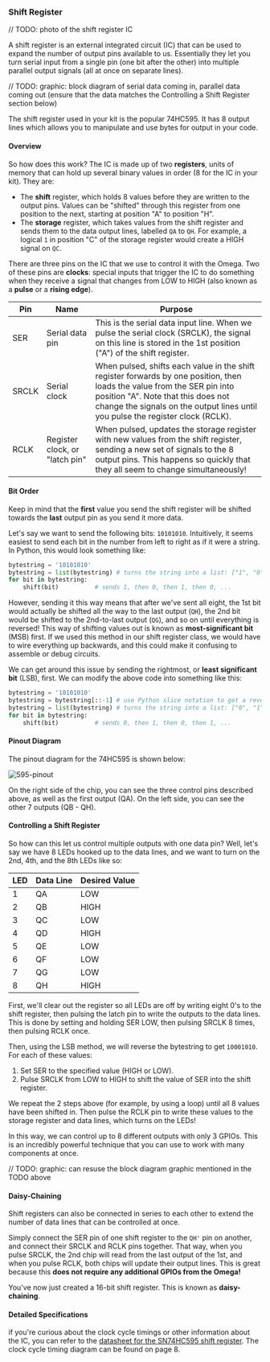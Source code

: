 ### Shift Register

// TODO: photo of the shift register IC

A shift register is an external integrated circuit (IC) that can be used to expand the number of output pins available to us. Essentially they let you turn serial input from a single pin (one bit after the other) into multiple parallel output signals (all at once on separate lines).

// TODO: graphic: block diagram of serial data coming in, parallel data coming out (ensure that the data matches the Controlling a Shift Register section below)

The shift register used in your kit is the popular 74HC595. It has 8 output lines which allows you to manipulate and use bytes for output in your code.

#### Overview

So how does this work? The IC is made up of two **registers**, units of memory that can hold up several binary values in order (8 for the IC in your kit). They are:

* The **shift** register, which holds 8 values before they are written to the output pins. Values can be "shifted" through this register from one position to the next, starting at position "A" to position "H".
* The **storage** register, which takes values from the shift register and sends them to the data output lines, labelled `QA` to `QH`. For example, a logical `1` in position "C" of the storage register would create a HIGH signal on `QC`.

There are three pins on the IC that we use to control it with the Omega. Two of these pins are **clocks**: special inputs that trigger the IC to do something when they receive a signal that changes from LOW to HIGH (also known as a **pulse** or a **rising edge**).

| Pin | Name | Purpose |
|-|-|-|
| SER |  Serial data pin | This is the serial data input line. When we pulse the serial clock (SRCLK), the signal on this line is stored in the 1st position ("A") of the shift register.
| SRCLK | Serial clock | When pulsed, shifts each value in the shift register forwards by one position, then loads the value from the SER pin into position "A". Note that this does not change the signals on the output lines until you pulse the register clock (RCLK). |
| RCLK | Register clock, or "latch pin" | When pulsed, updates the storage register with new values from the shift register, sending a new set of signals to the 8 output pins. This happens so quickly that they all seem to change simultaneously! |

#### Bit Order

Keep in mind that the **first** value you send the shift register will be shifted towards the **last** output pin as you send it more data.

Let's say we want to send the following bits: `10101010`. Intuitively, it seems easiest to send each bit in the number from left to right as if it were a string. In Python, this would look something like:

```python
bytestring = '10101010'
bytestring = list(bytestring) # turns the string into a list: ["1", "0", "1", "0", ...]
for bit in bytestring:
    shift(bit)          # sends 1, then 0, then 1, then 0, ...
```

However, sending it this way means that after we've sent all eight, the 1st bit would actually be shifted all the way to the last output (`QH`), the 2nd bit would be shifted to the 2nd-to-last output (`QG`), and so on until everything is reversed! This way of shifting values out is known as **most-significant bit** (MSB) first. If we used this method in our shift register class, we would have to wire everything up backwards, and this could make it confusing to assemble or debug circuits.

We can get around this issue by sending the rightmost, or **least significant bit** (LSB), first. We can modify the above code into something like this:

```python
bytestring = '10101010'
bytestring = bytestring[::-1] # use Python slice notation to get a reversed copy of the string
bytestring = list(bytestring) # turns the string into a list: ["0", "1", "0", "1", ...]
for bit in bytestring:
    shift(bit)          # sends 0, then 1, then 0, then 1, ...
```

#### Pinout Diagram

The pinout diagram for the 74HC595 is shown below:

![595-pinout](https://raw.githubusercontent.com/OnionIoT/Onion-Docs/master/Omega2/Kit-Guides/img/595-shift-register-pinout.png)

On the right side of the chip, you can see the three control pins described above, as well as the first output (QA). On the left side, you can see the other 7 outputs (QB - QH).

#### Controlling a Shift Register

So how can this let us control multiple outputs with one data pin? Well, let's say we have 8 LEDs hooked up to the data lines, and we want to turn on the 2nd, 4th, and the 8th LEDs like so:

| LED | Data Line | Desired Value |
|-|-----------|---------------|
|1| QA | LOW |
|2| QB | HIGH |
|3| QC | LOW |
|4| QD | HIGH |
|5| QE | LOW |
|6| QF | LOW |
|7| QG | LOW |
|8| QH | HIGH |

First, we'll clear out the register so all LEDs are off by writing eight 0's to the shift register, then pulsing the latch pin to write the outputs to the data lines. This is done by setting and holding SER LOW, then pulsing SRCLK 8 times, then pulsing RCLK once.

Then, using the LSB method, we will reverse the bytestring to get `10001010`. For each of these values:

1. Set SER to the specified value (HIGH or LOW).
1. Pulse SRCLK from LOW to HIGH to shift the value of SER into the shift register.

We repeat the 2 steps above (for example, by using a loop) until all 8 values have been shifted in. Then pulse the RCLK pin to write these values to the storage register and data lines, which turns on the LEDs!

In this way, we can control up to 8 different outputs with only 3 GPIOs. This is an incredibly powerful technique that you can use to work with many components at once.

// TODO: graphic: can resuse the block diagram graphic mentioned in the TODO above

#### Daisy-Chaining

Shift registers can also be connected in series to each other to extend the number of data lines that can be controlled at once.

Simply connect the SER pin of one shift register to the `QH'` pin on another, and connect their SRCLK and RCLK pins together. That way, when you pulse SRCLK, the 2nd chip will read from the last output of the 1st, and when you pulse RCLK, both chips will update their output lines. This is great because this **does not require any additional GPIOs from the Omega!**

You've now just created a 16-bit shift register. This is known as **daisy-chaining**.

#### Detailed Specifications

if you're curious about the clock cycle timings or other information about the IC, you can refer to the [datasheet for the SN74HC595 shift register](http://www.ti.com/lit/ds/symlink/sn74hc595.pdf). The clock cycle timing diagram can be found on page 8.



<!-- // explanation of a shift register, an external integrated circuit (ic) that takes serial input and provide the data in parallel
// it allows us to essentially expand the number of output pins available to us
// the omega can provide data serially using one data pin, and then the shift register outputs it on its eight data pins

// illustration of how a shift register works
//  - can be simple (clock, serial data in, eight outputs)
//  - explanation of the diagram
//  - the key takeaway should be, pass in 0101 get 0, 1, 0, 1 on the outputs -->
